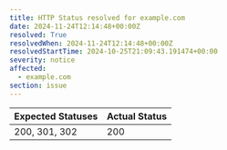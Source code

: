 ```yaml
---
title: HTTP Status resolved for example.com
date: 2024-11-24T12:14:48+00:00Z
resolved: True
resolvedWhen: 2024-11-24T12:14:48+00:00Z
resolvedStartTime: 2024-10-25T21:09:43.191474+00:00
severity: notice
affected:
  - example.com
section: issue
---
```


| Expected Statuses | Actual Status  |
|-------------------|----------------|
| 200, 301, 302 | 200 |
